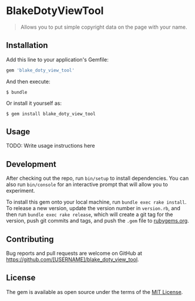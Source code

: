 # BlakeDotyViewTool

> Allows you to put simple copyright data on the page with your name.

## Installation

Add this line to your application's Gemfile:

```ruby
gem 'blake_doty_view_tool'
```

And then execute:

    $ bundle

Or install it yourself as:

    $ gem install blake_doty_view_tool

## Usage

TODO: Write usage instructions here

## Development

After checking out the repo, run `bin/setup` to install dependencies. You can also run `bin/console` for an interactive prompt that will allow you to experiment.

To install this gem onto your local machine, run `bundle exec rake install`. To release a new version, update the version number in `version.rb`, and then run `bundle exec rake release`, which will create a git tag for the version, push git commits and tags, and push the `.gem` file to [rubygems.org](https://rubygems.org).

## Contributing

Bug reports and pull requests are welcome on GitHub at https://github.com/[USERNAME]/blake_doty_view_tool.


## License

The gem is available as open source under the terms of the [MIT License](http://opensource.org/licenses/MIT).


